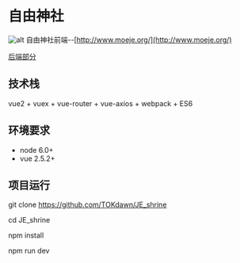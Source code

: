 # 自由神社
![alt](http://www.moeje.org/wp-content/uploads/2016/07/017.jpg)
自由神社前端--[http://www.moeje.org/](http://www.moeje.org/)

[后端部分](https://github.com/blackbbc/JE-Shrine-Server)

## 技术栈

vue2 + vuex + vue-router + vue-axios + webpack + ES6 

## 环境要求
- node 6.0+
- vue 2.5.2+
## 项目运行


git clone https://github.com/TOKdawn/JE_shrine


cd JE_shrine

npm install

npm run dev


 
 
